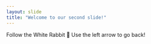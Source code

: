 ```yaml
---
layout: slide
title: "Welcome to our second slide!"
---
```

Follow the White Rabbit 🐇
Use the left arrow to go back!
